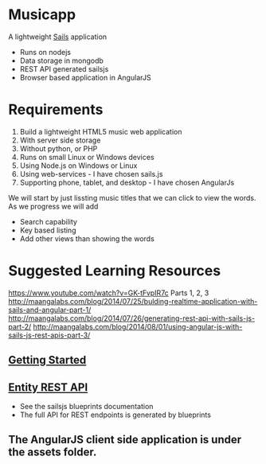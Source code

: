 # Musicapp

A lightweight [Sails](http://sailsjs.org) application
* Runs on nodejs
* Data storage in mongodb
* REST API generated sailsjs
* Browser based application in AngularJS

# Requirements

1. Build a lightweight HTML5 music web application
2. With server side storage
3. Without python, or PHP
4. Runs on small Linux or Windows devices
5. Using Node.js on Windows or Linux
6. Using web-services - I have chosen sails.js
7. Supporting phone, tablet, and desktop - I have chosen AngularJs

We will start by just lissting music titles that we can click to view the words.
As we progress we will add
* Search capability
* Key based listing
* Add other views than showing the words

# Suggested Learning Resources

https://www.youtube.com/watch?v=GK-tFvpIR7c
Parts 1, 2, 3
http://maangalabs.com/blog/2014/07/25/bulding-realtime-application-with-sails-and-angular-part-1/
http://maangalabs.com/blog/2014/07/26/generating-rest-api-with-sails-js-part-2/
http://maangalabs.com/blog/2014/08/01/using-angular-js-with-sails-js-rest-apis-part-3/


## [Getting Started](https://github.com/spopp/musicapp/blob/master/gettingstarted.md)

## [Entity REST API](https://github.com/spopp/musicapp/blob/master/api.md)

* See the sailsjs blueprints documentation
* The full API for REST endpoints is generated by blueprints


## The AngularJS client side application is under the assets folder.

